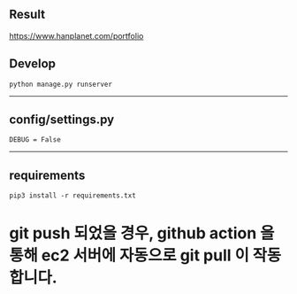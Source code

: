 ## Result
https://www.hanplanet.com/portfolio

## Develop
```
python manage.py runserver
```
***
## config/settings.py
```
DEBUG = False
```
***
## requirements
```
pip3 install -r requirements.txt
```
# git push 되었을 경우, github action 을 통해 ec2 서버에 자동으로 git pull 이 작동합니다.
